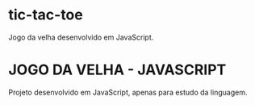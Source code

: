 # tic-tac-toe
Jogo da velha desenvolvido em JavaScript.

<h1>JOGO DA VELHA - JAVASCRIPT</h1>
<p>Projeto desenvolvido em JavaScript, apenas para estudo da linguagem. </p>
